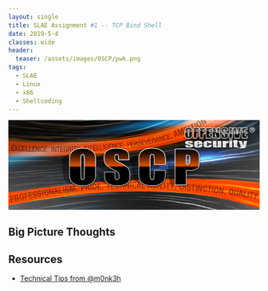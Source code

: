 ```yaml
---
layout: single
title: SLAE Assignment #1 -- TCP Bind Shell
date: 2019-5-4
classes: wide
header:
  teaser: /assets/images/OSCP/pwk.png
tags:
  - SLAE
  - Linux
  - x86
  - Shellcoding
--- 
```

![](/assets/images/OSCP/OSCP.png)

## Big Picture Thoughts

## Resources
+ [Technical Tips from @m0nk3h](https://h4ck.co/oscp-journey-exam-lab-prep-tips/)



